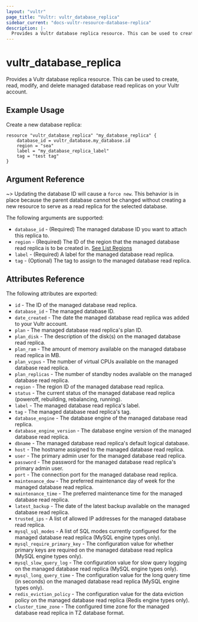 ```yaml
---
layout: "vultr"
page_title: "Vultr: vultr_database_replica"
sidebar_current: "docs-vultr-resource-database-replica"
description: |-
  Provides a Vultr database replica resource. This can be used to create, read, modify, and delete managed database read replicas on your Vultr account.
---
```


# vultr_database_replica

Provides a Vultr database replica resource. This can be used to create, read, modify, and delete managed database read replicas on your Vultr account.

## Example Usage

Create a new database replica:

```hcl
resource "vultr_database_replica" "my_database_replica" {
	database_id = vultr_database.my_database.id
	region = "sea"
    label = "my_database_replica_label"
	tag = "test tag"
}
```

## Argument Reference


~> Updating the database ID will cause a `force new`. This behavior is in place because the parent database cannot be changed without creating a new resource to serve as a read replica for the selected database.

The following arguments are supported:

* `database_id` - (Required) The managed database ID you want to attach this replica to.
* `region` - (Required) The ID of the region that the managed database read replica is to be created in. [See List Regions](https://www.vultr.com/api/#operation/list-regions)
* `label` - (Required) A label for the managed database read replica.
* `tag` - (Optional) The tag to assign to the managed database read replica.

## Attributes Reference

The following attributes are exported:

* `id` - The ID of the managed database read replica.
* `database_id` - The managed database ID.
* `date_created` - The date the managed database read replica was added to your Vultr account.
* `plan` - The managed database read replica's plan ID.
* `plan_disk` - The description of the disk(s) on the managed database read replica.
* `plan_ram` - The amount of memory available on the managed database read replica in MB.
* `plan_vcpus` - The number of virtual CPUs available on the managed database read replica.
* `plan_replicas` - The number of standby nodes available on the managed database read replica.
* `region` - The region ID of the managed database read replica.
* `status` - The current status of the managed database read replica (poweroff, rebuilding, rebalancing, running).
* `label` - The managed database read replica's label.
* `tag` - The managed database read replica's tag.
* `database_engine` - The database engine of the managed database read replica.
* `database_engine_version` - The database engine version of the managed database read replica.
* `dbname` - The managed database read replica's default logical database.
* `host` - The hostname assigned to the managed database read replica.
* `user` - The primary admin user for the managed database read replica.
* `password` - The password for the managed database read replica's primary admin user.
* `port` - The connection port for the managed database read replica.
* `maintenance_dow` - The preferred maintenance day of week for the managed database read replica.
* `maintenance_time` - The preferred maintenance time for the managed database read replica.
* `latest_backup` - The date of the latest backup available on the managed database read replica.
* `trusted_ips` - A list of allowed IP addresses for the managed database read replica.
* `mysql_sql_modes` - A list of SQL modes currently configured for the managed database read replica (MySQL engine types only).
* `mysql_require_primary_key` - The configuration value for whether primary keys are required on the managed database read replica (MySQL engine types only).
* `mysql_slow_query_log` - The configuration value for slow query logging on the managed database read replica (MySQL engine types only).
* `mysql_long_query_time` - The configuration value for the long query time (in seconds) on the managed database read replica (MySQL engine types only).
* `redis_eviction_policy` - The configuration value for the data eviction policy on the managed database read replica (Redis engine types only).
* `cluster_time_zone` - The configured time zone for the managed database read replica in TZ database format.
